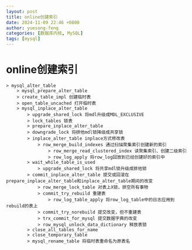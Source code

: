 ```yaml
---
layout: post
title: online创建索引
date: 2024-11-09 22:46 +0800
author: yuesong-feng
categories: [数据库内核, MySQL]
tags: [mysql]
---
```

# online创建索引

    > mysql_alter_table
        > mysql_prepare_alter_table
        > create_table_impl 创建临时表
        > open_table_uncached 打开临时表
        > mysql_inplace_alter_table 
            > upgrade_shared_lock 将mdl升级成MDL_EXCLUSIVE
            > lock_tables 锁表
            > prepare_inplace_alter_table
            > downgrade_lock 将排他mdl锁降级成共享锁
            > inplace_alter_table inplace方式修改表
                > row_merge_build_indexes 通过扫描聚集索引创建新的索引
                    > row_merge_read_clustered_index 读聚集索引、创建二级索引
                    > row_log_apply 将row_log回放到已经创建好的索引中
            > wait_while_table_is_used
                > upgrade_shared_lock 将共享mdl锁升级成排他锁
            > commit_inplace_alter_table 提交或回滚在prepare_inplace_alter_table和inplace_alter_table期间的改变
                > row_merge_lock_table 对表上X锁，排空所有事物
                > commit_try_rebuild 重建表
                    > row_log_table_apply 将row_log_table中的日志应用到rebuild的表上
                > commit_try_norebuild 提交改变，但不重建表
                > trx_commit_for_mysql 提交数据字典的改变
                > row_mysql_unlock_data_dictionary 释放表锁
            > close_all_tables_for_name
            > close_temporary_table
            > mysql_rename_table 将临时表重命名为原表名